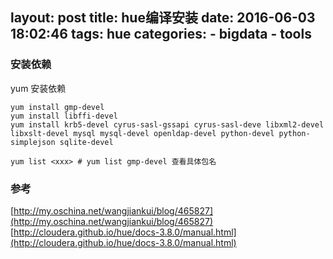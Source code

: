 layout: post
title: hue编译安装
date: 2016-06-03 18:02:46
tags: hue
categories: 
	- bigdata
	- tools
---

### 安装依赖

yum 安装依赖

```
yum install gmp-devel
yum install libffi-devel
yum install krb5-devel cyrus-sasl-gssapi cyrus-sasl-deve libxml2-devel libxslt-devel mysql mysql-devel openldap-devel python-devel python-simplejson sqlite-devel
```
<!--more-->

```
yum list <xxx> # yum list gmp-devel 查看具体包名
```

### 参考
[http://my.oschina.net/wangjiankui/blog/465827](http://my.oschina.net/wangjiankui/blog/465827)
[http://cloudera.github.io/hue/docs-3.8.0/manual.html](http://cloudera.github.io/hue/docs-3.8.0/manual.html)